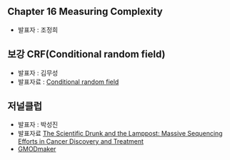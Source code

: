 ## Chapter 16 Measuring Complexity
- 발표자 : 조정희

## 보강 CRF(Conditional random field)
- 발표자 : 김무성
- 발표자료 : [Conditional random field](http://nbviewer.ipython.org/github/biopy/biopy.github.io/blob/master/notebook/Part3/Week7/python-crfsuite-NER.ipynb)

## 저널클럽
- 발표자 : 박성진
- 발표자료 [The Scientific Drunk and the Lamppost: Massive Sequencing Efforts in Cancer Discovery and Treatment](https://docs.google.com/file/d/0BxwEPTikymgEZWVvZFMyRFFNUjg/edit)
- [GMODmaker](https://docs.google.com/presentation/d/19hxDUupg-H1J4tpwNE2UfEm1qstVOD2_Owi0JH7_rfc/edit#slide=id.g57856ebdd_261)